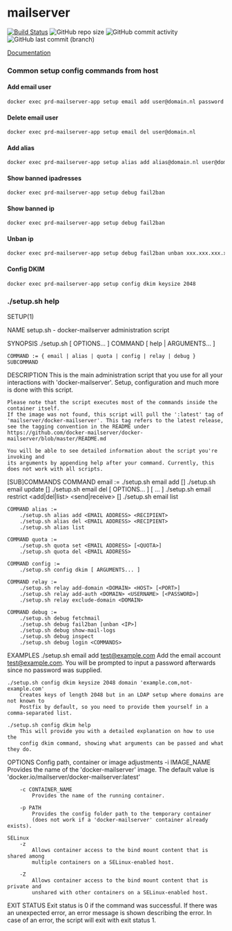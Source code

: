 # mailserver

[![Build Status](https://drone.domain.nl/api/badges/theautomation/mailserver/status.svg)](https://drone.domain.nl/theautomation/mailserver)
![GitHub repo size](https://img.shields.io/github/repo-size/theautomation/mailserver?logo=Github)
![GitHub commit activity](https://img.shields.io/github/commit-activity/y/theautomation/mailserver?logo=github)
![GitHub last commit (branch)](https://img.shields.io/github/last-commit/theautomation/mailserver/main?logo=github)

[Documentation](https://docker-mailserver.github.io/docker-mailserver/edge/)

### Common setup config commands from host

#### Add email user

```bash
docker exec prd-mailserver-app setup email add user@domain.nl password
```

#### Delete email user

```bash
docker exec prd-mailserver-app setup email del user@domain.nl
```

#### Add alias

```bash
docker exec prd-mailserver-app setup alias add alias@domain.nl user@domain.nl
```

#### Show banned ipadresses

```bash
docker exec prd-mailserver-app setup debug fail2ban
```

#### Show banned ip

```bash
docker exec prd-mailserver-app setup debug fail2ban
```

#### Unban ip

```bash
docker exec prd-mailserver-app setup debug fail2ban unban xxx.xxx.xxx.xxx
```

#### Config DKIM

```bash
docker exec prd-mailserver-app setup config dkim keysize 2048
```

### ./setup.sh help

SETUP(1)

NAME
setup.sh - docker-mailserver administration script

SYNOPSIS
./setup.sh [ OPTIONS... ] COMMAND [ help | ARGUMENTS... ]

    COMMAND := { email | alias | quota | config | relay | debug } SUBCOMMAND

DESCRIPTION
This is the main administration script that you use for all your interactions with
'docker-mailserver'. Setup, configuration and much more is done with this script.

    Please note that the script executes most of the commands inside the container itself.
    If the image was not found, this script will pull the ':latest' tag of
    'mailserver/docker-mailserver'. This tag refers to the latest release,
    see the tagging convention in the README under
    https://github.com/docker-mailserver/docker-mailserver/blob/master/README.md

    You will be able to see detailed information about the script you're invoking and
    its arguments by appending help after your command. Currently, this
    does not work with all scripts.

[SUB]COMMANDS
COMMAND email :=
./setup.sh email add <EMAIL ADDRESS> [<PASSWORD>]
./setup.sh email update <EMAIL ADDRESS> [<PASSWORD>]
./setup.sh email del [ OPTIONS... ] <EMAIL ADDRESS> [ <EMAIL ADDRESS>... ]
./setup.sh email restrict <add|del|list> <send|receive> [<EMAIL ADDRESS>]
./setup.sh email list

    COMMAND alias :=
        ./setup.sh alias add <EMAIL ADDRESS> <RECIPIENT>
        ./setup.sh alias del <EMAIL ADDRESS> <RECIPIENT>
        ./setup.sh alias list

    COMMAND quota :=
        ./setup.sh quota set <EMAIL ADDRESS> [<QUOTA>]
        ./setup.sh quota del <EMAIL ADDRESS>

    COMMAND config :=
        ./setup.sh config dkim [ ARGUMENTS... ]

    COMMAND relay :=
        ./setup.sh relay add-domain <DOMAIN> <HOST> [<PORT>]
        ./setup.sh relay add-auth <DOMAIN> <USERNAME> [<PASSWORD>]
        ./setup.sh relay exclude-domain <DOMAIN>

    COMMAND debug :=
        ./setup.sh debug fetchmail
        ./setup.sh debug fail2ban [unban <IP>]
        ./setup.sh debug show-mail-logs
        ./setup.sh debug inspect
        ./setup.sh debug login <COMMANDS>

EXAMPLES
./setup.sh email add test@example.com
Add the email account test@example.com. You will be prompted
to input a password afterwards since no password was supplied.

    ./setup.sh config dkim keysize 2048 domain 'example.com,not-example.com'
        Creates keys of length 2048 but in an LDAP setup where domains are not known to
        Postfix by default, so you need to provide them yourself in a comma-separated list.

    ./setup.sh config dkim help
        This will provide you with a detailed explanation on how to use the
        config dkim command, showing what arguments can be passed and what they do.

OPTIONS
Config path, container or image adjustments
-i IMAGE_NAME
Provides the name of the 'docker-mailserver' image. The default value is
'docker.io/mailserver/docker-mailserver:latest'

        -c CONTAINER_NAME
            Provides the name of the running container.

        -p PATH
            Provides the config folder path to the temporary container
            (does not work if a 'docker-mailserver' container already exists).

    SELinux
        -z
            Allows container access to the bind mount content that is shared among
            multiple containers on a SELinux-enabled host.

        -Z
            Allows container access to the bind mount content that is private and
            unshared with other containers on a SELinux-enabled host.

EXIT STATUS
Exit status is 0 if the command was successful. If there was an unexpected error, an error
message is shown describing the error. In case of an error, the script will exit with exit
status 1.
